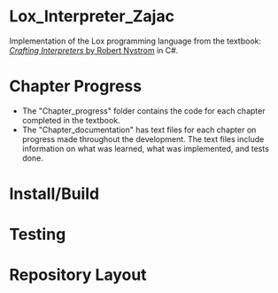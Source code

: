 # Lox_Interpreter_Zajac
Implementation of the Lox programming language from the textbook: [*Crafting Interpreters* by Robert Nystrom](https://craftinginterpreters.com/) in C#.

# Chapter Progress
- The "Chapter_progress" folder contains the code for each chapter completed in the textbook. 
- The "Chapter_documentation" has text files for each chapter on progress made throughout the development. The text files include information on what was learned, what was implemented, and tests done. 

# Install/Build

# Testing

# Repository Layout
